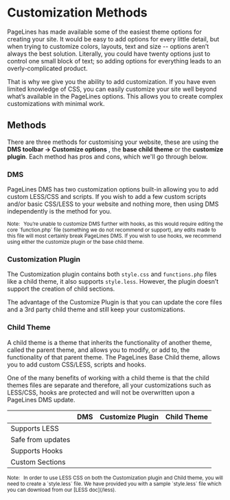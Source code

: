 # Customization Methods #

PageLines has made available some of the easiest theme options for creating your site. It would be easy to add options for every little detail, but when trying to customize colors, layouts, text and size -- options aren’t always the best solution. Literally, you could have twenty options just to control one small block of text; so adding options for everything leads to an overly-complicated product.

That is why we give you the ability to add customization. If you have even limited knowledge of CSS, you can easily customize your site well beyond what’s available in the PageLines options. This allows you to create complex customizations with minimal work.

## Methods ##

There are three methods for customising your website, these are using the **DMS toolbar &rarr; Customize options** , the **base child theme** or the **customize plugin**. Each method has pros and cons, which we'll go through below.

### DMS ###

PageLines DMS has two customization options built-in allowing you to add custom LESS/CSS and scripts. If you wish to add a few custom scripts and/or basic CSS/LESS to your website and nothing more, then using DMS independently is the method for you.

<p><small><span class="label label-info" style="margin-right: 5px;">Note:</span> You’re unable to customize DMS further with hooks, as this would require editing the core `function.php` file (something we do not recommend or support), any edits made to this file will most certainly break PageLines DMS. If you wish to use hooks, we recommend using either the customize plugin or the base child theme.</small></p>

### Customization Plugin ###

The Customization plugin contains both `style.css` and `functions.php` files like a child theme, it also supports `style.less`. However, the plugin doesn’t support the creation of child sections.

The advantage of the Customize Plugin is that you can update the core files and a 3rd party child theme and still keep your customizations.

### Child Theme ###

A child theme is a theme that inherits the functionality of another theme, called the parent theme, and allows you to modify, or add to, the functionality of that parent theme. The PageLines Base Child theme, allows you to add custom CSS/LESS, scripts and hooks.

One of the many benefits of working with a child theme is that the child themes files are separate and therefore, all your customizations such as LESS/CSS, hooks are protected and will not be overwritten upon a PageLines DMS update.

<table class="table table-striped table-bordered table-condensed">
	<thead>
		<tr>
			<th></th>
			<th>DMS</th>
			<th>Customize Plugin</th>
			<th class="pref">Child Theme</th>
		</tr>
	</thead>
	<tbody>
		<tr>
			<td>Supports LESS</td>
			<td class="center"><i class="icon-ok text-success"></i></td>
			<td class="center"><i class="icon-ok text-success"></i></td>
			<td class="center"><i class="icon-ok text-success"></i></td>
		</tr>
		<tr>
			<td>Safe from updates</td>
			<td class="center"><i class="icon-ok text-success"></i></td>
			<td class="center"><i class="icon-ok text-success"></i></td>
			<td class="center"><i class="icon-ok text-success"></i></td>
		</tr>
		<tr>
			<td>Supports Hooks</td>
			<td class="center"><i class="icon-remove text-error"></i></td>
			<td class="center"><i class="icon-ok text-success"></i></td>
			<td class="center"><i class="icon-ok text-success"></i></td>
		</tr>
		<tr>
			<td>Custom Sections</td>
			<td class="center"><i class="icon-remove text-error"></i></td>
			<td class="center"><i class="icon-remove text-error"></i></td>
			<td class="center"><i class="icon-ok text-success"></i></td>
		</tr>
		<tr>
        </tr>
	</tbody>
</table>

<p class="zmt zmb"><small><span class="label label-info" style="margin-right: 5px;">Note:</span> In order to use LESS CSS on both the Customization plugin and Child theme, you will need to create a `style.less` file. We have provided you with a sample `style.less` file which you can download from our [LESS doc](/less).</small></p>